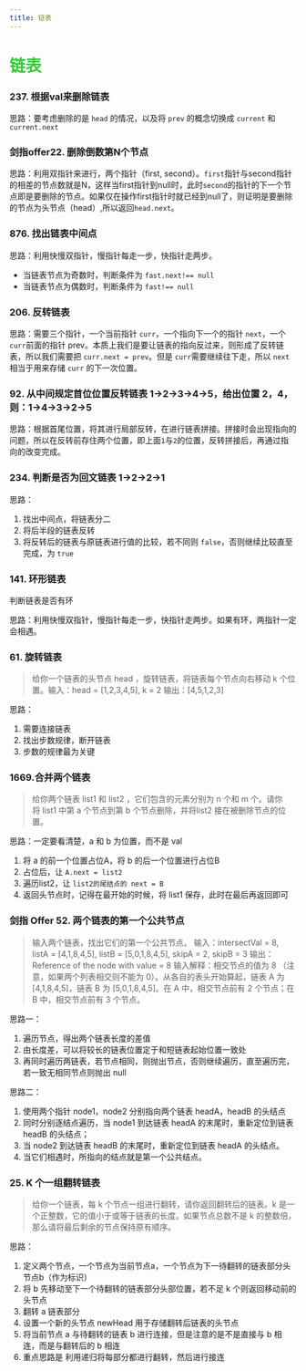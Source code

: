 ```yaml
---
title: 链表
--- 
```


# <font color="#32CD32">链表</font>

### 237. 根据val来删除链表  

思路：要考虑删除的是 `head` 的情况，以及将 `prev` 的概念切换成 `current` 和 `current.next`

### 剑指offer22. 删除倒数第N个节点  

思路：利用双指针来进行，两个指针（first, second）。`first`指针与second指针的相差的节点数就是N，这样当first指针到null时，此时`second`的指针的下一个节点即是要删除的节点。如果仅在操作first指针时就已经到null了，则证明是要删除的节点为头节点（head）,所以返回`head.next`。 

### 876. 找出链表中间点

思路：利用快慢双指针，慢指针每走一步，快指针走两步。  
* 当链表节点为奇数时，判断条件为 `fast.next!== null` 
* 当链表节点为偶数时，判断条件为 `fast!== null` 

### 206. 反转链表

思路：需要三个指针，一个当前指针 `curr`，一个指向下一个的指针 `next`，一个 `curr`前面的指针 prev。本质上我们是要让链表的指向反过来，则形成了反转链表，所以我们需要把 `curr.next = prev`。但是 `curr`需要继续往下走，所以 `next` 相当于用来存储 `curr` 的下一次位置。 

### 92. 从中间规定首位位置反转链表   1->2->3->4->5，给出位置 2，4，则：1->4->3->2->5

思路：根据首尾位置，将其进行局部反转，在进行链表拼接。拼接时会出现指向的问题，所以在反转前存住两个位置，即上面`1`与`2`的位置，反转拼接后，再通过指向的改变完成。

### 234. 判断是否为回文链表 1->2->2->1  

思路：  
1. 找出中间点，将链表分二
2. 将后半段的链表反转  
3. 将反转后的链表与原链表进行值的比较，若不同则 `false`，否则继续比较直至完成，为 `true`

### 141. 环形链表  

判断链表是否有环 

思路：利用快慢双指针，慢指针每走一步，快指针走两步。如果有环，两指针一定会相遇。

### 61. 旋转链表
> 给你一个链表的头节点 head ，旋转链表，将链表每个节点向右移动 k 个位置。输入：head = [1,2,3,4,5], k = 2
输出：[4,5,1,2,3]  

思路：  
1. 需要连接链表  
2. 找出步数规律，断开链表
3. 步数的规律最为关键

### 1669.合并两个链表  
> 给你两个链表 list1 和 list2 ，它们包含的元素分别为 n 个和 m 个。请你将 list1 中第 a 个节点到第 b 个节点删除，并将list2 接在被删除节点的位置。  

思路：一定要看清楚，a 和 b 为位置，而不是 val  
1. 将 a 的前一个位置占位A，将 b 的后一个位置进行占位B  
2. 占位后，让 `A.next = list2`
3. 遍历list2，让 `list2的尾结点的 next = B`    
4. 返回头节点时，记得在最开始的时候，将 list1 保存，此时在最后再返回即可  

### 剑指 Offer 52. 两个链表的第一个公共节点  
> 输入两个链表，找出它们的第一个公共节点。  输入：intersectVal = 8, listA = [4,1,8,4,5], listB = [5,0,1,8,4,5], skipA = 2, skipB = 3 输出：Reference of the node with value = 8 输入解释：相交节点的值为 8 （注意，如果两个列表相交则不能为 0）。从各自的表头开始算起，链表 A 为 [4,1,8,4,5]，链表 B 为 [5,0,1,8,4,5]。在 A 中，相交节点前有 2 个节点；在 B 中，相交节点前有 3 个节点。  

思路一：   
1. 遍历节点，得出两个链表长度的差值  
2. 由长度差，可以将较长的链表位置定于和短链表起始位置一致处  
3. 再同时遍历两链表，若节点相同，则抛出节点，否则继续遍历，直至遍历完，若一致无相同节点则抛出 null  

思路二：  
1. 使用两个指针 node1，node2 分别指向两个链表 headA，headB 的头结点
2. 同时分别逐结点遍历，当 node1 到达链表 headA 的末尾时，重新定位到链表 headB 的头结点；
3. 当 node2 到达链表 headB 的末尾时，重新定位到链表 headA 的头结点。
4. 当它们相遇时，所指向的结点就是第一个公共结点。  

### 25. K 个一组翻转链表  
> 给你一个链表，每 k 个节点一组进行翻转，请你返回翻转后的链表。k 是一个正整数，它的值小于或等于链表的长度。如果节点总数不是 k 的整数倍，那么请将最后剩余的节点保持原有顺序。  

思路：
1. 定义两个节点，一个节点为当前节点a，一个节点为下一待翻转的链表部分头节点b（作为标识）
2. 将 b 先移动至下一个待翻转的链表部分头部位置，若不足 k 个则返回移动前的头节点
3. 翻转 a 链表部分
4. 设置一个新的头节点 newHead 用于存储翻转后链表的头节点
5. 将当前节点 a 与待翻转的链表 b 进行连接，但是注意的是不是直接与 b 相连，而是与翻转后的 b 相连
6. 重点思路是 利用递归将每部分都进行翻转，然后进行接连




